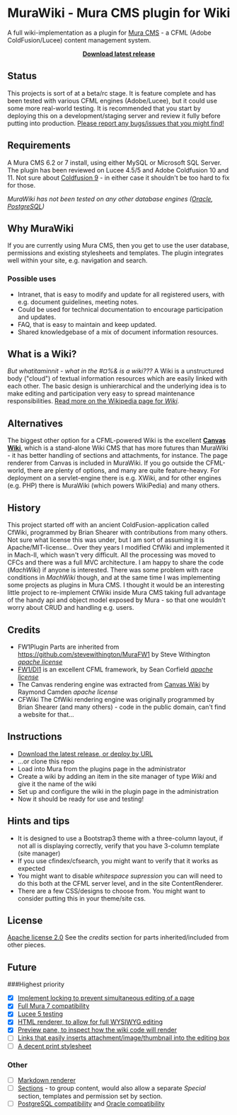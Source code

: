 # MuraWiki - Mura CMS plugin for Wiki
A full wiki-implementation as a plugin for [Mura CMS](http://www.getmura.com/) - a CFML (Adobe ColdFusion/Lucee) content management system.

<p align="center"><strong><a href="https://github.com/fraxen/murawiki/releases">Download latest release</a></strong></p>

## Status
This projects is sort of at a beta/rc stage. It is feature complete and has been tested with various CFML engines (Adobe/Lucee), but it could use some more real-world testing. It is recommended that you start by deploying this on a development/staging server and review it fully before putting into production.
[Please report any bugs/issues that you might find!](https://github.com/fraxen/murawiki/issues)

## Requirements
A Mura CMS 6.2 or 7 install, using either MySQL or Microsoft SQL Server. The plugin has been reviewed on Lucee 4.5/5 and Adobe Coldfusion 10 and 11. Not sure about [Coldfusion 9](https://github.com/fraxen/murawiki/issues/29) - in either case it shouldn't be too hard to fix for those.

*MuraWiki has not been tested on any other database engines ([Oracle](https://github.com/fraxen/murawiki/issues/26), [PostgreSQL](https://github.com/fraxen/murawiki/issues/27))*


## Why MuraWiki
If you are currently using Mura CMS, then you get to use the user database, permissions and existing stylesheets and templates. The plugin integrates well within your site, e.g. navigation and search.

### Possible uses
* Intranet, that is easy to modify and update for all registered users, with e.g. document guidelines, meeting notes.
* Could be used for technical documentation to encourage participation and updates.
* FAQ, that is easy to maintain and keep updated.
* Shared knowledgebase of a mix of document information resources.

## What is a Wiki?
*But whatitaminnit - what in the #¤%& is a wiki???* A Wiki is a unstructured body ("cloud") of textual information resources which are easily linked with each other. The basic design is unhierarchical and the underlying idea is to make editing and participation very easy to spread maintenance responsibilities. [Read more on the Wikipedia page for *Wiki*](https://en.wikipedia.org/wiki/Wiki).

## Alternatives
The biggest other option for a CFML-powered Wiki is the excellent **[Canvas Wiki](http://canvas.riaforge.org)**, which is a stand-alone Wiki CMS that has more futures than MuraWiki - it has better handling of sections and attachments, for instance. The page renderer from Canvas is included in MuraWiki.
If you go outside the CFML-world, there are plenty of options, and many are quite feature-heavy. For deployment on a servlet-engine there is e.g. XWiki, and for other engines (e.g. PHP) there is MuraWiki (which powers WikiPedia) and many others.


## History
This project started off with an ancient ColdFusion-application called CfWiki, programmed by Brian Shearer with contributions from many others. Not sure what license this was under, but I am sort of assuming it is Apache/MIT-license...
Over they years I modified CfWiki and implemented it in Mach-II, which wasn't very difficult. All the processing was moved to CFCs and there was a full MVC architecture. I am happy to share the code (*MachWiki*) if anyone is interested.
There was some problem with race conditions in *MachWiki* though, and at the same time I was implementing some projects as plugins in Mura CMS. I thought it would be an interesting little project to re-implement CfWiki inside Mura CMS taking full advantage of the handy api and object model exposed by Mura - so that one wouldn't worry about CRUD and handling e.g. users.


## Credits
* FW1Plugin Parts are inherited from https://github.com/stevewithington/MuraFW1 by Steve Withington _[apache license](https://raw.githubusercontent.com/stevewithington/MuraFW1/develop/license.txt)_
* [FW1/DI1](https://github.com/framework-one/fw1) is an excellent CFML framework, by Sean Corfield _[apache license](https://raw.githubusercontent.com/framework-one/fw1/develop/LICENSE)_
* The Canvas rendering engine was extracted from [Canvas Wiki](http://canvas.riaforge.org/) by Raymond Camden _apache license_
* CFWiki The CfWiki rendering engine was originally programmed by Brian Shearer (and many others) - code in the public domain, can't find a website for that...

## Instructions
* [Download the latest release, or deploy by URL](https://github.com/fraxen/murawiki/releases)
* ...or clone this repo
* Load into Mura from the plugins page in the administrator
* Create a wiki by adding an item in the site manager of type _Wiki_ and give it the name of the wiki
* Set up and configure the wiki in the plugin page in the administration
* Now it should be ready for use and testing!

## Hints and tips
* It is designed to use a Bootstrap3 theme with a three-column layout, if not all is displaying correctly, verify that you have 3-column template (site manager)
* If you use cfindex/cfsearch, you might want to verify that it works as expected
* You might want to disable _whitespace supression_ you can will need to do this both at the CFML server level, and in the site ContentRenderer.
* There are a few CSS/designs to choose from. You might want to consider putting this in your theme/site css.

## License
[Apache license 2.0](https://raw.githubusercontent.com/fraxen/murawiki/master/LICENSE)
See the _credits_ section for parts inherited/included from other pieces.

## Future
###Highest priority
* [x] [Implement locking to prevent simultaneous editing of a page](https://github.com/fraxen/murawiki/issues/24)
* [x] [Full Mura 7 compatibility](https://github.com/fraxen/murawiki/issues/25)
* [x] [Lucee 5 testing](https://github.com/fraxen/murawiki/issues/28)
* [x] [HTML renderer, to allow for full WYSIWYG editing](https://github.com/fraxen/murawiki/issues/30)
* [x] [Preview pane, to inspect how the wiki code will render](https://github.com/fraxen/murawiki/issues/33)
* [ ] [Links that easily inserts attachment/image/thumbnail into the editing box](https://github.com/fraxen/murawiki/issues/34)
* [ ] [A decent print stylesheet](https://github.com/fraxen/murawiki/issues/36)

### Other
* [ ] [Markdown renderer](https://github.com/fraxen/murawiki/issues/31)
* [ ] [Sections](https://github.com/fraxen/murawiki/issues/32) - to group content, would also allow a separate _Special_ section, templates and permission set by section.
* [ ] [PostgreSQL compatibility](https://github.com/fraxen/murawiki/issues/27) and [Oracle compatibility](https://github.com/fraxen/murawiki/issues/26)
